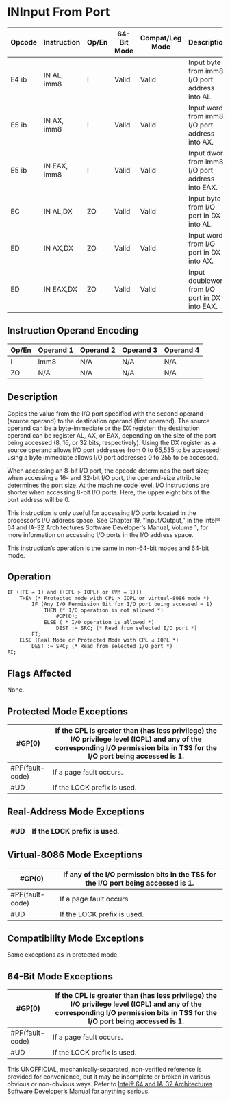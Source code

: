 # IN**Input From Port**

| Opcode | Instruction  | Op/En | 64-Bit Mode | Compat/Leg Mode | Description                                      |
| ------ | ------------ | ----- | ----------- | --------------- | ------------------------------------------------ |
| E4 ib  | IN AL, imm8  | I     | Valid       | Valid           | Input byte from imm8 I/O port address into AL.   |
| E5 ib  | IN AX, imm8  | I     | Valid       | Valid           | Input word from imm8 I/O port address into AX.   |
| E5 ib  | IN EAX, imm8 | I     | Valid       | Valid           | Input dword from imm8 I/O port address into EAX. |
| EC     | IN AL,DX     | ZO    | Valid       | Valid           | Input byte from I/O port in DX into AL.          |
| ED     | IN AX,DX     | ZO    | Valid       | Valid           | Input word from I/O port in DX into AX.          |
| ED     | IN EAX,DX    | ZO    | Valid       | Valid           | Input doubleword from I/O port in DX into EAX.   |

## Instruction Operand Encoding

| Op/En | Operand 1 | Operand 2 | Operand 3 | Operand 4 |
| ----- | --------- | --------- | --------- | --------- |
| I     | imm8      | N/A       | N/A       | N/A       |
| ZO    | N/A       | N/A       | N/A       | N/A       |

## Description

Copies the value from the I/O port specified with the second operand (source operand) to the destination operand (first operand). The source operand can be a byte-immediate or the DX register; the destination operand can be register AL, AX, or EAX, depending on the size of the port being accessed (8, 16, or 32 bits, respectively). Using the DX register as a source operand allows I/O port addresses from 0 to 65,535 to be accessed; using a byte immediate allows I/O port addresses 0 to 255 to be accessed.

When accessing an 8-bit I/O port, the opcode determines the port size; when accessing a 16- and 32-bit I/O port, the operand-size attribute determines the port size. At the machine code level, I/O instructions are shorter when accessing 8-bit I/O ports. Here, the upper eight bits of the port address will be 0.

This instruction is only useful for accessing I/O ports located in the processor’s I/O address space. See Chapter 19, “Input/Output,” in the Intel® 64 and IA-32 Architectures Software Developer’s Manual, Volume 1, for more information on accessing I/O ports in the I/O address space.

This instruction’s operation is the same in non-64-bit modes and 64-bit mode.

## Operation

```
IF ((PE = 1) and ((CPL > IOPL) or (VM = 1)))
    THEN (* Protected mode with CPL > IOPL or virtual-8086 mode *)
        IF (Any I/O Permission Bit for I/O port being accessed = 1)
            THEN (* I/O operation is not allowed *)
                #​​​​GP(0);
            ELSE ( * I/O operation is allowed *)
                DEST := SRC; (* Read from selected I/O port *)
        FI;
    ELSE (Real Mode or Protected Mode with CPL ≤ IOPL *)
        DEST := SRC; (* Read from selected I/O port *)
FI;

```

## Flags Affected

None.

## Protected Mode Exceptions

| \#​​​​GP(0)       | If the CPL is greater than (has less privilege) the I/O privilege level (IOPL) and any of the corresponding I/O permission bits in TSS for the I/O port being accessed is 1. |
| ----------------- | ---------------------------------------------------------------------------------------------------------------------------------------------------------------------------- |
| \#​PF(fault-code) | If a page fault occurs.                                                                                                                                                      |
| #​​​UD            | If the LOCK prefix is used.                                                                                                                                                  |

## Real-Address Mode Exceptions

| #​​​UD | If the LOCK prefix is used. |
| ------ | --------------------------- |

## Virtual-8086 Mode Exceptions

| \#​​​​GP(0)       | If any of the I/O permission bits in the TSS for the I/O port being accessed is 1. |
| ----------------- | ---------------------------------------------------------------------------------- |
| \#​PF(fault-code) | If a page fault occurs.                                                            |
| #​​​UD            | If the LOCK prefix is used.                                                        |

## Compatibility Mode Exceptions

Same exceptions as in protected mode.

## 64-Bit Mode Exceptions

| \#​​​​GP(0)       | If the CPL is greater than (has less privilege) the I/O privilege level (IOPL) and any of the corresponding I/O permission bits in TSS for the I/O port being accessed is 1. |
| ----------------- | ---------------------------------------------------------------------------------------------------------------------------------------------------------------------------- |
| \#​PF(fault-code) | If a page fault occurs.                                                                                                                                                      |
| #​​​UD            | If the LOCK prefix is used.                                                                                                                                                  |

This UNOFFICIAL, mechanically-separated, non-verified reference is provided for convenience, but it may be
incomplete or broken in various obvious or non-obvious
ways. Refer to [Intel® 64 and IA-32 Architectures Software Developer’s Manual](https://software.intel.com/en-us/download/intel-64-and-ia-32-architectures-sdm-combined-volumes-1-2a-2b-2c-2d-3a-3b-3c-3d-and-4) for anything serious.
